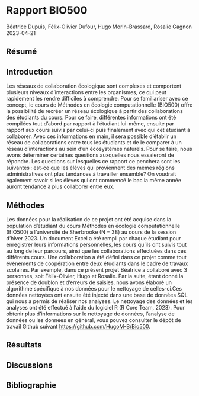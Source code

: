 Rapport BIO500
================
Béatrice Dupuis, Félix-Olivier Dufour, Hugo Morin-Brassard, Rosalie
Gagnon <br>
2023-04-21

## Résumé

## Introduction

Les réseaux de collaboration écologique sont complexes et comportent
plusieurs niveaux d’interactions entre les organismes, ce qui peut
rapidement les rendre difficiles à comprendre. Pour se familiariser avec
ce concept, le cours de Méthodes en écologie computationnelle (BIO500)
offre la possibilité de recréer un réseau écologique à partir des
collaborations des étudiants du cours. Pour ce faire, différentes
informations ont été compilées tout d’abord par rapport à l’étudiant
lui-même, ensuite par rapport aux cours suivis par celui-ci puis
finalement avec qui cet étudiant à collaborer. Avec ces informations en
main, il sera possible d’établir un réseau de collaborations entre tous
les étudiants et de le comparer à un réseau d’interactions au sein d’un
écosystèmes naturels. Pour se faire, nous avons déterminer certaines
questions auxquelles nous essaieront de répondre. Les questions sur
lesquelles ce rapport ce penchera sont les suivantes : est-ce que les
élèves qui proviennent des mêmes régions administratives ont plus
tendances à travailler ensemble? On voudrait également savoir si les
élèves qui ont commencé le bac la même année auront tendance à plus
collaborer entre eux.

## Méthodes

Les données pour la réalisation de ce projet ont été acquise dans la
population d’étudiant du cours Méthodes en écologie computationnelle
(BIO500) à l’université de Sherbrooke (N = 38) au cours de la session
d’hiver 2023. Un document Excel a été rempli par chaque étudiant pour
enregistrer leurs informations personnelles, les cours qu’ils ont suivis
tout au long de leur parcours, ainsi que les collaborations effectuées
dans ces différents cours. Une collaboration a été défini dans ce projet
comme tout événements de coopération entre deux étudiants dans le cadre
de travaux scolaires. Par exemple, dans ce présent projet Béatrice a
collaboré avec 3 personnes, soit Félix-Olivier, Hugo et Rosalie. Par la
suite, étant donné la présence de doublon et d’erreurs de saisies, nous
avons élaboré un algorithme spécifique à nos données pour le nettoyage
de celles-ci.Ces données nettoyées ont ensuite été injecté dans une base
de données SQL qui nous a permis de réaliser nos analyses. Le nettoyage
des données et les analyses ont été effectué à l’aide du logiciel R (R
Core Team, 2023). Pour obtenir plus d’informations sur le nettoyage de
données, l’analyse de données ou les données en général, vous pouvez
consulter le dépôt de travail Github suivant
<https://github.com/HugoM-B/Bio500>.

## Résultats

## Discussions

## Bibliographie
